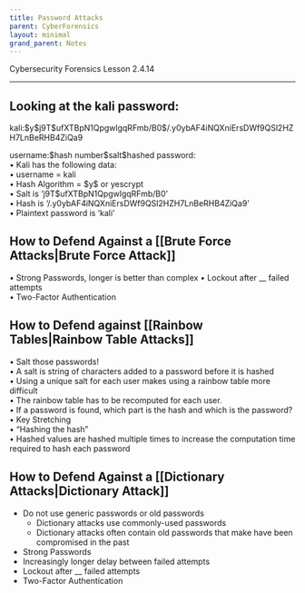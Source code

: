 ```yaml
---
title: Password Attacks
parent: CyberForensics 
layout: minimal
grand_parent: Notes
---
```

Cybersecurity Forensics Lesson 2.4.14
___
## Looking at the kali password:

kali:\$y\$j9T$ufXTBpN1QpgwlgqRFmb/B0\$/.y0ybAF4iNQXniErsDWf9QSl2HZH7LnBeRHB4ZiQa9

username:\$hash number\$salt\$hashed password:  
• Kali has the following data:  
• username = kali  
• Hash Algorithm = \$y\$ or yescrypt  
• Salt is ‘j9T$ufXTBpN1QpgwlgqRFmb/B0’  
• Hash is ‘/.y0ybAF4iNQXniErsDWf9QSl2HZH7LnBeRHB4ZiQa9’  
• Plaintext password is ‘kali’

## How to Defend Against a [[Brute Force Attacks|Brute Force Attack]]
• Strong Passwords, longer is better than complex
• Lockout after __ failed attempts  
• Two-Factor Authentication  

## How to Defend against [[Rainbow Tables|Rainbow Table Attacks]] 
• Salt those passwords!  
	• A salt is string of characters added to a password before it is hashed  
	• Using a unique salt for each user makes using a rainbow table more  
	difficult  
		• The rainbow table has to be recomputed for each user.  
		• If a password is found, which part is the hash and which is the password?  
• Key Stretching  
	• “Hashing the hash”  
	• Hashed values are hashed multiple times to increase the computation time required to hash each password

## How to Defend Against a [[Dictionary Attacks|Dictionary Attack]]
- Do not use generic passwords or old passwords  
	- Dictionary attacks use commonly-used passwords  
	- Dictionary attacks often contain old passwords that make have been compromised in the past  
- Strong Passwords  
- Increasingly longer delay between failed attempts  
- Lockout after __ failed attempts  
- Two-Factor Authentication  